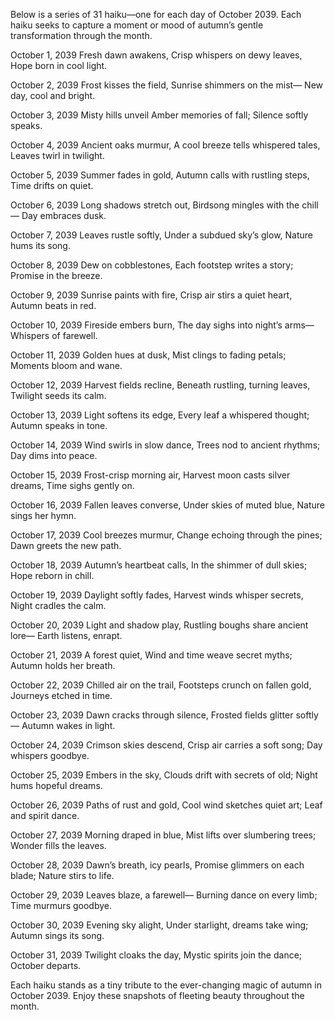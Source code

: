 Below is a series of 31 haiku—one for each day of October 2039. Each haiku seeks to capture a moment or mood of autumn’s gentle transformation through the month.

October 1, 2039
Fresh dawn awakens,
Crisp whispers on dewy leaves,
Hope born in cool light.

October 2, 2039
Frost kisses the field,
Sunrise shimmers on the mist—
New day, cool and bright.

October 3, 2039
Misty hills unveil
Amber memories of fall;
Silence softly speaks.

October 4, 2039
Ancient oaks murmur,
A cool breeze tells whispered tales,
Leaves twirl in twilight.

October 5, 2039
Summer fades in gold,
Autumn calls with rustling steps,
Time drifts on quiet.

October 6, 2039
Long shadows stretch out,
Birdsong mingles with the chill—
Day embraces dusk.

October 7, 2039
Leaves rustle softly,
Under a subdued sky’s glow,
Nature hums its song.

October 8, 2039
Dew on cobblestones,
Each footstep writes a story;
Promise in the breeze.

October 9, 2039
Sunrise paints with fire,
Crisp air stirs a quiet heart,
Autumn beats in red.

October 10, 2039
Fireside embers burn,
The day sighs into night’s arms—
Whispers of farewell.

October 11, 2039
Golden hues at dusk,
Mist clings to fading petals;
Moments bloom and wane.

October 12, 2039
Harvest fields recline,
Beneath rustling, turning leaves,
Twilight seeds its calm.

October 13, 2039
Light softens its edge,
Every leaf a whispered thought;
Autumn speaks in tone.

October 14, 2039
Wind swirls in slow dance,
Trees nod to ancient rhythms;
Day dims into peace.

October 15, 2039
Frost-crisp morning air,
Harvest moon casts silver dreams,
Time sighs gently on.

October 16, 2039
Fallen leaves converse,
Under skies of muted blue,
Nature sings her hymn.

October 17, 2039
Cool breezes murmur,
Change echoing through the pines;
Dawn greets the new path.

October 18, 2039
Autumn’s heartbeat calls,
In the shimmer of dull skies;
Hope reborn in chill.

October 19, 2039
Daylight softly fades,
Harvest winds whisper secrets,
Night cradles the calm.

October 20, 2039
Light and shadow play,
Rustling boughs share ancient lore—
Earth listens, enrapt.

October 21, 2039
A forest quiet,
Wind and time weave secret myths;
Autumn holds her breath.

October 22, 2039
Chilled air on the trail,
Footsteps crunch on fallen gold,
Journeys etched in time.

October 23, 2039
Dawn cracks through silence,
Frosted fields glitter softly—
Autumn wakes in light.

October 24, 2039
Crimson skies descend,
Crisp air carries a soft song;
Day whispers goodbye.

October 25, 2039
Embers in the sky,
Clouds drift with secrets of old;
Night hums hopeful dreams.

October 26, 2039
Paths of rust and gold,
Cool wind sketches quiet art;
Leaf and spirit dance.

October 27, 2039
Morning draped in blue,
Mist lifts over slumbering trees;
Wonder fills the leaves.

October 28, 2039
Dawn’s breath, icy pearls,
Promise glimmers on each blade;
Nature stirs to life.

October 29, 2039
Leaves blaze, a farewell—
Burning dance on every limb;
Time murmurs goodbye.

October 30, 2039
Evening sky alight,
Under starlight, dreams take wing;
Autumn sings its song.

October 31, 2039
Twilight cloaks the day,
Mystic spirits join the dance;
October departs.

Each haiku stands as a tiny tribute to the ever-changing magic of autumn in October 2039. Enjoy these snapshots of fleeting beauty throughout the month.
